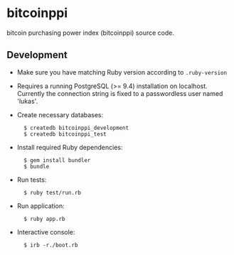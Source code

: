 # bitcoinppi

bitcoin purchasing power index (bitcoinppi) source code.

## Development

* Make sure you have matching Ruby version according to `.ruby-version`
* Requires a running PostgreSQL (>= 9.4) installation on localhost. Currently the connection string is fixed to a passwordless user named 'lukas'.
* Create necessary databases:

        $ createdb bitcoinppi_development
        $ createdb bitcoinppi_test

* Install required Ruby dependencies:

        $ gem install bundler
        $ bundle

* Run tests:

        $ ruby test/run.rb

* Run application:

        $ ruby app.rb

* Interactive console:

        $ irb -r./boot.rb

